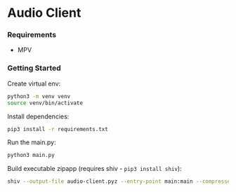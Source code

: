 # Audio Client

### Requirements
* MPV

### Getting Started
Create virtual env:
```bash
python3 -m venv venv
source venv/bin/activate
```

Install dependencies:
```bash
pip3 install -r requirements.txt
```

Run the main.py:
```bash
python3 main.py
```

Build executable zipapp (requires shiv - `pip3 install shiv`):
```bash
shiv --output-file audio-client.pyz --entry-point main:main --compressed -r requirements.txt .
```
